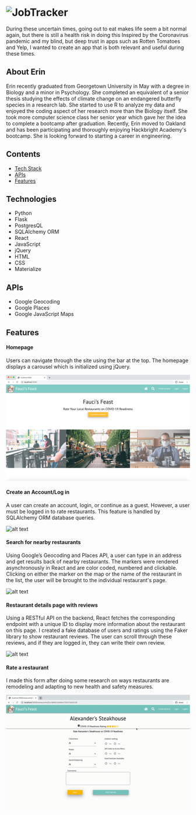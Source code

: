 # <img src="https://github.com/mearajennifer/jobtracker/blob/master/static/img/JobTracker-nobg2.png" width="40%" alt="JobTracker">
During these uncertain times, going out to eat makes life seem a bit normal again, but there is still a health risk in doing this
Inspired by the Coronavirus pandemic and my blind, but deep trust in apps such as Rotten Tomatoes and Yelp, I  wanted to create an app that is  both relevant and useful during these times.

## About Erin
Erin recently graduated from Georgetown University in May with a degree in Biology and a minor in Psychology. She completed an equivalent of a senior thesis studying the effects of climate change on an endangered butterfly species in a research lab. She started to use R to analyze my data and enjoyed the coding aspect of her research more than the Biology itself. She took more computer science class her senior year which gave her the idea to complete a bootcamp after graduation. Recently, Erin moved to Oakland and has been participating and thoroughly enjoying Hackbright Academy's bootcamp. She is looking forward to starting a career in engineering.

## Contents
* [Tech Stack](#tech-stack)
* [APIs](#apis)
* [Features](#features)

## <a name="tech-stack"></a>Technologies
* Python
* Flask
* PostgresQL
* SQLAlchemy ORM
* React
* JavaScript
* jQuery
* HTML
* CSS
* Materialize

## <a name="apis"></a>APIs
* Google Geocoding
* Google Places
* Google JavaScript Maps

## <a name="features"></a>Features

#### Homepage
Users can navigate through the site using the bar at the top. The homepage displays a carousel which 
is initialized using jQuery.

![alt text](https://github.com/erinleeds11/faucis-feast/blob/master/static/images/homepage.png "homepage")

#### Create an Account/Log in
A user can create an account, login, or continue as a guest. However, a user must be logged in to rate restaurants. This feature is handled by SQLAlchemy ORM database queries.

![alt text](https://github.com/erinleeds11/faucis-feast/blob/master/static/images/logincreateaccount.gif "create account")

#### Search for nearby restaurants
Using Google’s Geocoding and Places API, a user can type in an address and get results back of nearby restaurants. The markers were rendered asynchronously in React and are color coded, numbered and clickable. Clicking on either the marker on the map or the name of the restaurant in the list, the user will be brought to the individual restaurant's page.

![alt text](https://github.com/erinleeds11/faucis-feast/blob/master/static/images/googlesearch.gif "rest search")

#### Restaurant details page with reviews
Using a RESTful API on the backend, React fetches the corresponding endpoint with a unique ID to display more information about the restaurant on this page. I created a fake database of users and ratings using the Faker library to show restaurant reviews. The user can scroll through these reviews, and if they are logged in, they can write their own review.

![alt text](https://github.com/erinleeds11/faucis-feast/blob/master/static/images/individualpage.gif "details")

#### Rate a restaurant
I made this form after doing some research on ways restaurants are remodeling and adapting to new health and safety measures. 

![alt text](https://github.com/erinleeds11/faucis-feast/blob/master/static/images/postrating.gif "rate")
